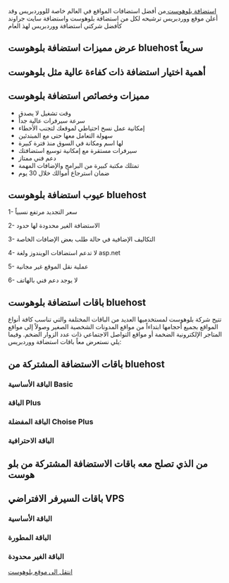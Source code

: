 [استضافة بلوهوست ](https://dekkah.com/offer/bluehost) من أفضل استضافات المواقع في العالم خاصة للووردبريس وقد أعلن موقع ووردبريس ترشيحه لكل من استضافة بلوهوست واستضافة سايت جراوند كأفضل شركتي استضافة ووردبريس لهذ العام

## عرض مميزات استضافة بلوهوست bluehost سريعاً

## أهمية اختيار استضافة ذات كفاءة عالية مثل بلوهوست

## مميزات وخصائص استضافة بلوهوست
- وقت تشغيل لا يصدق
- سرعة سيرفرات عالية جداً
- إمكانية عمل نسخ احتياطي لموقعك لتجنب الأخطاء
- سهولة التعامل معها حتى مع المبتدئين
- لها اسم ومكانة في السوق منذ فترة كبيرة
- سيرفرات مستقرة مع إمكانية توسيع استضافتك
- دعم فني ممتاز
- تمتلك مكتبة كبيرة من البرامج والإضافات المهمة
- ضمان استرجاع أموالك خلال 30 يوم
## عيوب استضافة بلوهوست bluehost
1- سعر التجديد مرتفع نسبياً

2- الاستضافة الغير محدودة لها حدود

3- التكاليف الإضافية في حالة طلب بعض الإضافات الخاصة

4- لا تدعم استضافات الويندوز ولغة asp.net

5- عملية نقل الموقع غير مجانية

6- لا يوجد دعم فني بالهاتف
## باقات استضافة بلوهوست bluehost
تتيح شركة بلوهوست لمستخدميها العديد من الباقات المختلفة والتي تناسب كافة أنواع المواقع بجميع أحجامها ابتداءاً من مواقع المدونات الشخصية الصغير وصولاً إلى مواقع المتاجر الإلكترونية الضخمة أو مواقع التواصل الاجتماعي ذات عدد الزوار الضخم.
وفيما يلي نستعرض معاً باقات استضافة ووردبريس:
## باقات الاستضافة المشتركة من bluehost
### الباقة الأساسية Basic
### الباقة Plus
###  الباقة المفضلة Choise Plus
### الباقة الاحترافية 
## من الذي تصلح معه باقات الاستضافة المشتركة من بلو هوست
##  باقات السيرفر الافتراضي VPS
### الباقة الأساسية
### الباقة المطورة
### الباقة الغير محدودة





[انتقل الى موقع بلوهوست](https://dekkah.com/offer/bluehost)
